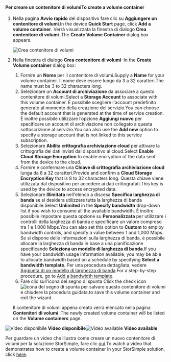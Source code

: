 <!--author=SharS last changed: 9/17/15-->

#### <a name="to-create-a-volume-container"></a><span data-ttu-id="fdfdd-101">Per creare un contenitore di volumi</span><span class="sxs-lookup"><span data-stu-id="fdfdd-101">To create a volume container</span></span>
1. <span data-ttu-id="fdfdd-102">Nella pagina **Avvio rapido** del dispositivo fare clic su **Aggiungere un contenitore di volumi**.</span><span class="sxs-lookup"><span data-stu-id="fdfdd-102">In the device **Quick Start** page, click **Add a volume container**.</span></span> <span data-ttu-id="fdfdd-103">Verrà visualizzata la finestra di dialogo **Crea contenitore di volumi** .</span><span class="sxs-lookup"><span data-stu-id="fdfdd-103">The **Create Volume Container** dialog box appears.</span></span>
   
    ![Crea contenitore di volumi](./media/storsimple-create-volume-container/HCS_CreateVolumeContainerM-include.png)
2. <span data-ttu-id="fdfdd-105">Nella finestra di dialogo **Crea contenitore di volumi** :</span><span class="sxs-lookup"><span data-stu-id="fdfdd-105">In the **Create Volume container** dialog box:</span></span>
   
   1. <span data-ttu-id="fdfdd-106">Fornire un **Nome** per il contenitore di volumi.</span><span class="sxs-lookup"><span data-stu-id="fdfdd-106">Supply a **Name** for your volume container.</span></span> <span data-ttu-id="fdfdd-107">Il nome deve essere lungo da 3 a 32 caratteri.</span><span class="sxs-lookup"><span data-stu-id="fdfdd-107">The name must be 3 to 32 characters long.</span></span>
   2. <span data-ttu-id="fdfdd-108">Selezionare un **Account di archiviazione** da associare a questo contenitore di volumi.</span><span class="sxs-lookup"><span data-stu-id="fdfdd-108">Select a **Storage Account** to associate with this volume container.</span></span> <span data-ttu-id="fdfdd-109">È possibile scegliere l'account predefinito generato al momento della creazione del servizio.</span><span class="sxs-lookup"><span data-stu-id="fdfdd-109">You can choose the default account that is generated at the time of service creation.</span></span> <span data-ttu-id="fdfdd-110">È inoltre possibile utilizzare l’opzione **Aggiungi nuovo** per specificare un account di archiviazione non collegato a questa sottoscrizione al servizio.</span><span class="sxs-lookup"><span data-stu-id="fdfdd-110">You can also use the **Add new** option to specify a storage account that is not linked to this service subscription.</span></span>
   3. <span data-ttu-id="fdfdd-111">Selezionare **Abilita crittografia archiviazione cloud** per attivare la crittografia dei dati inviati dal dispositivo al cloud.</span><span class="sxs-lookup"><span data-stu-id="fdfdd-111">Select **Enable Cloud Storage Encryption** to enable encryption of the data sent from the device to the cloud.</span></span>
   4. <span data-ttu-id="fdfdd-112">Fornire e confermare una **Chiave di crittografia archiviazione cloud** lunga da 8 a 32 caratteri.</span><span class="sxs-lookup"><span data-stu-id="fdfdd-112">Provide and confirm a **Cloud Storage Encryption Key** that is 8 to 32 characters long.</span></span> <span data-ttu-id="fdfdd-113">Questa chiave viene utilizzata dal dispositivo per accedere ai dati crittografati.</span><span class="sxs-lookup"><span data-stu-id="fdfdd-113">This key is used by the device to access encrypted data.</span></span>
   5. <span data-ttu-id="fdfdd-114">Selezionare **Illimitata** nell'elenco a discesa **Specifica larghezza di banda** se si desidera utilizzare tutta la larghezza di banda disponibile.</span><span class="sxs-lookup"><span data-stu-id="fdfdd-114">Select **Unlimited** in the **Specify bandwidth** drop-down list if you wish to consume all the available bandwidth.</span></span> <span data-ttu-id="fdfdd-115">È inoltre possibile impostare questa opzione su **Personalizzata** per utilizzare i controlli della larghezza di banda e specificare un valore compreso tra 1 e 1.000 Mbps.</span><span class="sxs-lookup"><span data-stu-id="fdfdd-115">You can also set this option to **Custom** to employ bandwidth controls, and specify a value between 1 and 1,000 Mbps.</span></span> 
      <span data-ttu-id="fdfdd-116">Se si dispone delle informazioni sulla larghezza di banda, è possibile allocare la larghezza di banda in base a una pianificazione specificando **Seleziona un modello di larghezza di banda**.</span><span class="sxs-lookup"><span data-stu-id="fdfdd-116">If you have your bandwidth usage information available, you may be able to allocate bandwidth based on a schedule by specifying **Select a bandwidth template**.</span></span> <span data-ttu-id="fdfdd-117">Per una procedura dettagliata, vedere [Aggiunta di un modello di larghezza di banda](../articles/storsimple/storsimple-manage-bandwidth-templates.md#add-a-bandwidth-template).</span><span class="sxs-lookup"><span data-stu-id="fdfdd-117">For a step-by-step procedure, go to [Add a bandwidth template](../articles/storsimple/storsimple-manage-bandwidth-templates.md#add-a-bandwidth-template).</span></span>
   6. <span data-ttu-id="fdfdd-118">Fare clic sull'icona del segno di spunta </span><span class="sxs-lookup"><span data-stu-id="fdfdd-118">Click the check icon</span></span> ![icona del segno di spunta](./media/storsimple-create-volume-container/HCS_CheckIcon-include.png) <span data-ttu-id="fdfdd-120">per salvare questo contenitore di volumi e chiudere la procedura guidata.</span><span class="sxs-lookup"><span data-stu-id="fdfdd-120">to save this volume container and exit the wizard.</span></span> 
   
   <span data-ttu-id="fdfdd-121">Il contenitore di volumi appena creato verrà elencato nella pagina **Contenitori di volumi** .</span><span class="sxs-lookup"><span data-stu-id="fdfdd-121">The newly created volume container will be listed on the **Volume containers** page.</span></span>

<span data-ttu-id="fdfdd-122">![Video disponibile](./media/storsimple-create-volume-container/Video_icon.png) **Video disponibile**</span><span class="sxs-lookup"><span data-stu-id="fdfdd-122">![Video available](./media/storsimple-create-volume-container/Video_icon.png) **Video available**</span></span>

<span data-ttu-id="fdfdd-123">Per guardare un video che illustra come creare un nuovo contenitore di volumi per la soluzione StorSimple, fare clic [qui](https://azure.microsoft.com/documentation/videos/create-a-volume-container-in-your-storsimple-solution/).</span><span class="sxs-lookup"><span data-stu-id="fdfdd-123">To watch a video that demonstrates how to create a volume container in your StorSimple solution, click [here](https://azure.microsoft.com/documentation/videos/create-a-volume-container-in-your-storsimple-solution/).</span></span>

